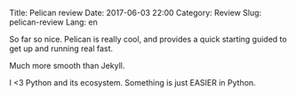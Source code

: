 Title: Pelican review
Date: 2017-06-03 22:00
Category: Review
Slug: pelican-review
Lang: en

So far so nice. Pelican is really cool, and provides a quick starting guided
to get up and running real fast.

Much more smooth than Jekyll.

I <3 Python and its ecosystem. Something is just EASIER in Python.

